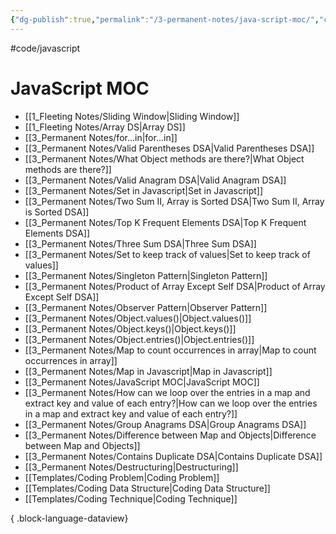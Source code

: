 ```yaml
---
{"dg-publish":true,"permalink":"/3-permanent-notes/java-script-moc/","created":"2023-07-24T23:19:13.361+02:00","updated":"2023-08-02T21:54:16.463+02:00"}
---
```


#code/javascript 

# JavaScript MOC
- [[1_Fleeting Notes/Sliding Window\|Sliding Window]]
- [[1_Fleeting Notes/Array DS\|Array DS]]
- [[3_Permanent Notes/for...in\|for...in]]
- [[3_Permanent Notes/Valid Parentheses DSA\|Valid Parentheses DSA]]
- [[3_Permanent Notes/What Object methods are there?\|What Object methods are there?]]
- [[3_Permanent Notes/Valid Anagram DSA\|Valid Anagram DSA]]
- [[3_Permanent Notes/Set in Javascript\|Set in Javascript]]
- [[3_Permanent Notes/Two Sum II, Array is Sorted DSA\|Two Sum II, Array is Sorted DSA]]
- [[3_Permanent Notes/Top K Frequent Elements DSA\|Top K Frequent Elements DSA]]
- [[3_Permanent Notes/Three Sum DSA\|Three Sum DSA]]
- [[3_Permanent Notes/Set to keep track of values\|Set to keep track of values]]
- [[3_Permanent Notes/Singleton Pattern\|Singleton Pattern]]
- [[3_Permanent Notes/Product of Array Except Self DSA\|Product of Array Except Self DSA]]
- [[3_Permanent Notes/Observer Pattern\|Observer Pattern]]
- [[3_Permanent Notes/Object.values()\|Object.values()]]
- [[3_Permanent Notes/Object.keys()\|Object.keys()]]
- [[3_Permanent Notes/Object.entries()\|Object.entries()]]
- [[3_Permanent Notes/Map to count occurrences in array\|Map to count occurrences in array]]
- [[3_Permanent Notes/Map in Javascript\|Map in Javascript]]
- [[3_Permanent Notes/JavaScript MOC\|JavaScript MOC]]
- [[3_Permanent Notes/How can we loop over the entries in a map and extract key and value of each entry?\|How can we loop over the entries in a map and extract key and value of each entry?]]
- [[3_Permanent Notes/Group Anagrams DSA\|Group Anagrams DSA]]
- [[3_Permanent Notes/Difference between Map and Objects\|Difference between Map and Objects]]
- [[3_Permanent Notes/Contains Duplicate DSA\|Contains Duplicate DSA]]
- [[3_Permanent Notes/Destructuring\|Destructuring]]
- [[Templates/Coding Problem\|Coding Problem]]
- [[Templates/Coding Data Structure\|Coding Data Structure]]
- [[Templates/Coding Technique\|Coding Technique]]

{ .block-language-dataview}